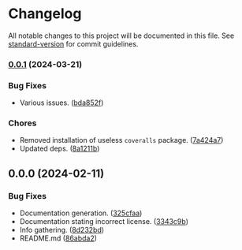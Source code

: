 # Changelog

All notable changes to this project will be documented in this file. See [standard-version](https://github.com/conventional-changelog/standard-version) for commit guidelines.

### [0.0.1](https://github.com/Anadian/cno-project-manager/compare/v0.0.0...v0.0.1) (2024-03-21)


### Bug Fixes

* Various issues. ([bda852f](https://github.com/Anadian/cno-project-manager/commit/bda852f04ba7fd2b5d6b8c3c16eb506e281b4948))


### Chores

* Removed installation of useless `coveralls` package. ([7a424a7](https://github.com/Anadian/cno-project-manager/commit/7a424a77e79d477b2dbd00c5d3c4059182ce0a46))
* Updated deps. ([8a1211b](https://github.com/Anadian/cno-project-manager/commit/8a1211b216bdb2cebe0ab6c367672e3070806511))

## 0.0.0 (2024-02-11)


### Bug Fixes

* Documentation generation. ([325cfaa](https://github.com/Anadian/cno-project-manager/commit/325cfaaa9808fda1013b6a46f8f8abe1e027edfb))
* Documentation stating incorrect license. ([3343c9b](https://github.com/Anadian/cno-project-manager/commit/3343c9b9dee9d05bdc84d8b6369c8dd12d086745))
* Info gathering. ([8d232bd](https://github.com/Anadian/cno-project-manager/commit/8d232bd99e1f71e3404c32770229721bda87cbb3))
* README.md ([86abda2](https://github.com/Anadian/cno-project-manager/commit/86abda22b00c837a9f7890b459ddeee6c5b16061))
